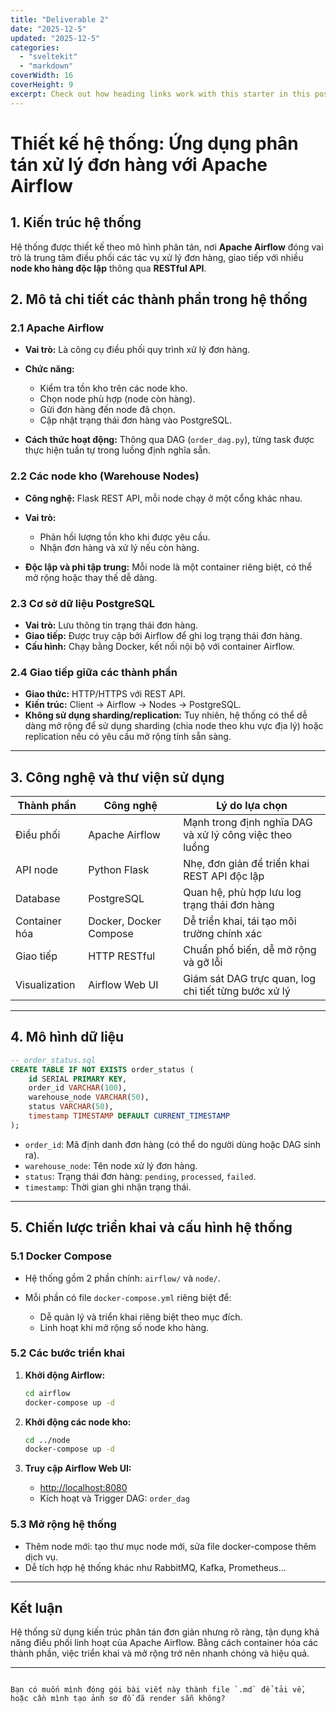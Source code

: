 ```yaml
---
title: "Deliverable 2"
date: "2025-12-5"
updated: "2025-12-5"
categories:
  - "sveltekit"
  - "markdown"
coverWidth: 16
coverHeight: 9
excerpt: Check out how heading links work with this starter in this post.
---
```


# Thiết kế hệ thống: Ứng dụng phân tán xử lý đơn hàng với Apache Airflow

## 1. Kiến trúc hệ thống

Hệ thống được thiết kế theo mô hình phân tán, nơi **Apache Airflow** đóng vai trò là trung tâm điều phối các tác vụ xử lý đơn hàng, giao tiếp với nhiều **node kho hàng độc lập** thông qua **RESTful API**.



## 2. Mô tả chi tiết các thành phần trong hệ thống

### 2.1 Apache Airflow

* **Vai trò:** Là công cụ điều phối quy trình xử lý đơn hàng.
* **Chức năng:**

  * Kiểm tra tồn kho trên các node kho.
  * Chọn node phù hợp (node còn hàng).
  * Gửi đơn hàng đến node đã chọn.
  * Cập nhật trạng thái đơn hàng vào PostgreSQL.
* **Cách thức hoạt động:** Thông qua DAG (`order_dag.py`), từng task được thực hiện tuần tự trong luồng định nghĩa sẵn.

### 2.2 Các node kho (Warehouse Nodes)

* **Công nghệ:** Flask REST API, mỗi node chạy ở một cổng khác nhau.
* **Vai trò:**

  * Phản hồi lượng tồn kho khi được yêu cầu.
  * Nhận đơn hàng và xử lý nếu còn hàng.
* **Độc lập và phi tập trung:** Mỗi node là một container riêng biệt, có thể mở rộng hoặc thay thế dễ dàng.

### 2.3 Cơ sở dữ liệu PostgreSQL

* **Vai trò:** Lưu thông tin trạng thái đơn hàng.
* **Giao tiếp:** Được truy cập bởi Airflow để ghi log trạng thái đơn hàng.
* **Cấu hình:** Chạy bằng Docker, kết nối nội bộ với container Airflow.

### 2.4 Giao tiếp giữa các thành phần

* **Giao thức:** HTTP/HTTPS với REST API.
* **Kiến trúc:** Client → Airflow → Nodes → PostgreSQL.
* **Không sử dụng sharding/replication:** Tuy nhiên, hệ thống có thể dễ dàng mở rộng để sử dụng sharding (chia node theo khu vực địa lý) hoặc replication nếu có yêu cầu mở rộng tính sẵn sàng.

---

## 3. Công nghệ và thư viện sử dụng

| Thành phần    | Công nghệ              | Lý do lựa chọn                                          |
| ------------- | ---------------------- | ------------------------------------------------------- |
| Điều phối     | Apache Airflow         | Mạnh trong định nghĩa DAG và xử lý công việc theo luồng |
| API node      | Python Flask           | Nhẹ, đơn giản để triển khai REST API độc lập            |
| Database      | PostgreSQL             | Quan hệ, phù hợp lưu log trạng thái đơn hàng            |
| Container hóa | Docker, Docker Compose | Dễ triển khai, tái tạo môi trường chính xác             |
| Giao tiếp     | HTTP RESTful           | Chuẩn phổ biến, dễ mở rộng và gỡ lỗi                    |
| Visualization | Airflow Web UI         | Giám sát DAG trực quan, log chi tiết từng bước xử lý    |

---

## 4. Mô hình dữ liệu

```sql
-- order_status.sql
CREATE TABLE IF NOT EXISTS order_status (
    id SERIAL PRIMARY KEY,
    order_id VARCHAR(100),
    warehouse_node VARCHAR(50),
    status VARCHAR(50),
    timestamp TIMESTAMP DEFAULT CURRENT_TIMESTAMP
);
```

* `order_id`: Mã định danh đơn hàng (có thể do người dùng hoặc DAG sinh ra).
* `warehouse_node`: Tên node xử lý đơn hàng.
* `status`: Trạng thái đơn hàng: `pending`, `processed`, `failed`.
* `timestamp`: Thời gian ghi nhận trạng thái.

---

## 5. Chiến lược triển khai và cấu hình hệ thống

### 5.1 Docker Compose

* Hệ thống gồm 2 phần chính: `airflow/` và `node/`.
* Mỗi phần có file `docker-compose.yml` riêng biệt để:

  * Dễ quản lý và triển khai riêng biệt theo mục đích.
  * Linh hoạt khi mở rộng số node kho hàng.

### 5.2 Các bước triển khai

1. **Khởi động Airflow:**

   ```bash
   cd airflow
   docker-compose up -d
   ```

2. **Khởi động các node kho:**

   ```bash
   cd ../node
   docker-compose up -d
   ```

3. **Truy cập Airflow Web UI:**

   * [http://localhost:8080](http://localhost:8080)
   * Kích hoạt và Trigger DAG: `order_dag`

### 5.3 Mở rộng hệ thống

* Thêm node mới: tạo thư mục node mới, sửa file docker-compose thêm dịch vụ.
* Dễ tích hợp hệ thống khác như RabbitMQ, Kafka, Prometheus...

---

## Kết luận

Hệ thống sử dụng kiến trúc phân tán đơn giản nhưng rõ ràng, tận dụng khả năng điều phối linh hoạt của Apache Airflow. Bằng cách container hóa các thành phần, việc triển khai và mở rộng trở nên nhanh chóng và hiệu quả.

---

```

Bạn có muốn mình đóng gói bài viết này thành file `.md` để tải về, hoặc cần mình tạo ảnh sơ đồ đã render sẵn không?
```
